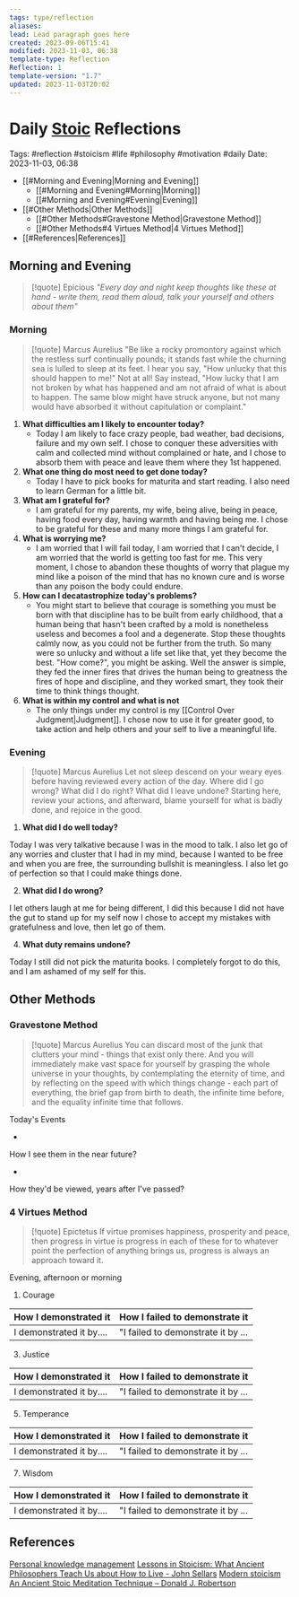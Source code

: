 ```yaml
---
tags: type/reflection
aliases: 
lead: Lead paragraph goes here
created: 2023-09-06T15:41
modified: 2023-11-03, 06:38
template-type: Reflection
Reflection: 1
template-version: "1.7"
updated: 2023-11-03T20:02
---
```



# Daily [Stoic](../SLIP-BOX/Stoicism.md) Reflections

Tags:  #reflection #stoicism #life #philosophy #motivation #daily 
Date: 2023-11-03, 06:38

- [[#Morning and Evening|Morning and Evening]]
	- [[#Morning and Evening#Morning|Morning]]
	- [[#Morning and Evening#Evening|Evening]]
- [[#Other Methods|Other Methods]]
	- [[#Other Methods#Gravestone Method|Gravestone Method]]
	- [[#Other Methods#4 Virtues Method|4 Virtues Method]]
- [[#References|References]]


## Morning and Evening

> [!quote] Epicious 
> _"Every day and night keep thoughts like these at hand - write them, read them aloud, talk your yourself and others about them"_

### Morning

> [!quote] Marcus Aurelius
> "Be like a rocky promontory against which the restless surf continually pounds; it stands fast while the churning sea is lulled to sleep at its feet. I hear you say, "How unlucky that this should happen to me!" Not at all! Say instead, "How lucky that I am not broken by what has happened and am not afraid of what is about to happen. The same blow might have struck anyone, but not many would have absorbed it without capitulation or complaint."

1. **What difficulties am I likely to encounter today?**
	- Today I am likely to face crazy people, bad weather, bad decisions, failure and my own self. I chose to conquer these adversities with calm and collected mind without complained or hate, and I chose to absorb them with peace and leave them where they 1st happened.  
2. **What one thing do most need to get done today?**
	- Today I have to pick books for maturita and start reading. I also need to learn German for a little bit.
1. **What am I grateful for?**
	- I am grateful for my parents, my wife, being alive, being in peace, having food every day, having warmth and having being me. I chose to be grateful for these and many more things I am grateful for. 
2. **What is worrying me?**
	- I am worried that I will fail today, I am worried that I can't decide, I am worried that the world is getting too fast for me. This very moment, I chose to abandon these thoughts of worry that plague my mind like a poison of the mind that has no known cure and is worse than any poison the body could endure. 
3. **How can I decatastrophize today's problems?**
	- You might start to believe that courage is something you must be born with that discipline has to be built from early childhood, that a human being that hasn't been crafted by a mold is nonetheless useless and becomes a fool and a degenerate. Stop these thoughts calmly now, as you could not be further from the truth. So many were so unlucky and without a life set like that, yet they become the best. "How come?", you might be asking. Well the answer is simple, they fed the inner fires that drives the human being to greatness the fires of hope and discipline, and they worked smart, they took their time to think things thought.   
4. **What is within my control and what is not**
	- The only things under my control is my [[Control Over Judgment|Judgment]]. I chose now to use it for greater good, to take action and help others and your self to live a meaningful life.  

### Evening

> [!quote] Marcus Aurelius
> Let not sleep descend on your weary eyes before having reviewed every action of the day. Where did I go wrong? What did I do right? What did I leave undone? Starting here, review your actions, and afterward, blame yourself for what is badly done, and rejoice in the good.

1. **What did I do well today?**

Today I was very talkative because I was in the mood to talk. I also let go of any worries and cluster that I had in my mind, because I wanted to be free and when you are free, the surrounding bullshit is meaningless. I also let go of perfection so that I could make things done. 

2. **What did I do wrong?**

I let others laugh at me for being different, I did this because I did not have the gut to stand up for my self now I chose to accept my mistakes with gratefulness and love, then let go of them. 

4. **What duty remains undone?**

Today I still did not pick the maturita books. I completely forgot to do this, and I am ashamed of my self for this. 

## Other Methods

### Gravestone Method

> [!quote] Marcus Aurelius
> You can discard most of the junk that clutters your mind - things that exist only there. And you will immediately make vast space for yourself by grasping the whole universe in your thoughts, by contemplating the eternity of time, and by reflecting on the speed with which things change - each part of everything, the brief gap from birth to death, the infinite time before, and the equality infinite time that follows. 

Today's Events 

-

How I see them in the near future? 

-

How they'd be viewed, years after I've passed?

### 4 Virtues Method

> [!quote] Epictetus 
> If virtue promises happiness, prosperity and peace, then progress in virtue is progress in each of these for to whatever point the perfection of anything brings us, progress is always an approach toward it.

Evening, afternoon or morning

1. Courage 

| How I demonstrated it  | How I failed to demonstrate it |
| ------------------- | ---------------- |
| I demonstrated it by....                 | "I failed to demonstrate it by ...              |

3. Justice

| How I demonstrated it  | How I failed to demonstrate it |
| ------------------- | ---------------- |
| I demonstrated it by....                 | "I failed to demonstrate it by ...             

5. Temperance

| How I demonstrated it  | How I failed to demonstrate it |
| ------------------- | ---------------- |
| I demonstrated it by....                 | "I failed to demonstrate it by ...             

7. Wisdom

| How I demonstrated it  | How I failed to demonstrate it |
| ------------------- | ---------------- |
| I demonstrated it by....                 | "I failed to demonstrate it by ...             

## References

[Personal knowledge management](Personal%20knowledge%20management.md)
[Lessons in Stoicism: What Ancient Philosophers Teach Us about How to Live - John Sellars](https://books.google.cz/books/about/Lessons_in_Stoicism.html?id=ky84zQEACAAJ&redir_esc=y)
[Modern stoicism](https://modernstoicism.com/)
[An Ancient Stoic Meditation Technique – Donald J. Robertson](https://donaldrobertson.name/2017/03/22/an-ancient-stoic-meditation-technique/)


